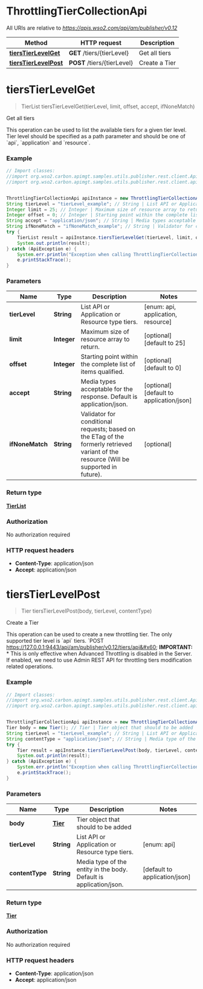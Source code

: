 # ThrottlingTierCollectionApi

All URIs are relative to *https://apis.wso2.com/api/am/publisher/v0.12*

Method | HTTP request | Description
------------- | ------------- | -------------
[**tiersTierLevelGet**](ThrottlingTierCollectionApi.md#tiersTierLevelGet) | **GET** /tiers/{tierLevel} | Get all tiers
[**tiersTierLevelPost**](ThrottlingTierCollectionApi.md#tiersTierLevelPost) | **POST** /tiers/{tierLevel} | Create a Tier


<a name="tiersTierLevelGet"></a>
# **tiersTierLevelGet**
> TierList tiersTierLevelGet(tierLevel, limit, offset, accept, ifNoneMatch)

Get all tiers

This operation can be used to list the available tiers for a given tier level. Tier level should be specified as a path parameter and should be one of &#x60;api&#x60;, &#x60;application&#x60; and &#x60;resource&#x60;. 

### Example
```java
// Import classes:
//import org.wso2.carbon.apimgt.samples.utils.publisher.rest.client.ApiException;
//import org.wso2.carbon.apimgt.samples.utils.publisher.rest.client.api.ThrottlingTierCollectionApi;


ThrottlingTierCollectionApi apiInstance = new ThrottlingTierCollectionApi();
String tierLevel = "tierLevel_example"; // String | List API or Application or Resource type tiers. 
Integer limit = 25; // Integer | Maximum size of resource array to return. 
Integer offset = 0; // Integer | Starting point within the complete list of items qualified. 
String accept = "application/json"; // String | Media types acceptable for the response. Default is application/json. 
String ifNoneMatch = "ifNoneMatch_example"; // String | Validator for conditional requests; based on the ETag of the formerly retrieved variant of the resource (Will be supported in future). 
try {
    TierList result = apiInstance.tiersTierLevelGet(tierLevel, limit, offset, accept, ifNoneMatch);
    System.out.println(result);
} catch (ApiException e) {
    System.err.println("Exception when calling ThrottlingTierCollectionApi#tiersTierLevelGet");
    e.printStackTrace();
}
```

### Parameters

Name | Type | Description  | Notes
------------- | ------------- | ------------- | -------------
 **tierLevel** | **String**| List API or Application or Resource type tiers.  | [enum: api, application, resource]
 **limit** | **Integer**| Maximum size of resource array to return.  | [optional] [default to 25]
 **offset** | **Integer**| Starting point within the complete list of items qualified.  | [optional] [default to 0]
 **accept** | **String**| Media types acceptable for the response. Default is application/json.  | [optional] [default to application/json]
 **ifNoneMatch** | **String**| Validator for conditional requests; based on the ETag of the formerly retrieved variant of the resource (Will be supported in future).  | [optional]

### Return type

[**TierList**](TierList.md)

### Authorization

No authorization required

### HTTP request headers

 - **Content-Type**: application/json
 - **Accept**: application/json

<a name="tiersTierLevelPost"></a>
# **tiersTierLevelPost**
> Tier tiersTierLevelPost(body, tierLevel, contentType)

Create a Tier

This operation can be used to create a new throttling tier. The only supported tier level is &#x60;api&#x60; tiers. &#x60;POST https://127.0.0.1:9443/api/am/publisher/v0.12/tiers/api&#x60;  **IMPORTANT:** * This is only effective when Advanced Throttling is disabled in the Server. If enabled, we need to use Admin REST API for throttling tiers modification related operations. 

### Example
```java
// Import classes:
//import org.wso2.carbon.apimgt.samples.utils.publisher.rest.client.ApiException;
//import org.wso2.carbon.apimgt.samples.utils.publisher.rest.client.api.ThrottlingTierCollectionApi;


ThrottlingTierCollectionApi apiInstance = new ThrottlingTierCollectionApi();
Tier body = new Tier(); // Tier | Tier object that should to be added 
String tierLevel = "tierLevel_example"; // String | List API or Application or Resource type tiers. 
String contentType = "application/json"; // String | Media type of the entity in the body. Default is application/json. 
try {
    Tier result = apiInstance.tiersTierLevelPost(body, tierLevel, contentType);
    System.out.println(result);
} catch (ApiException e) {
    System.err.println("Exception when calling ThrottlingTierCollectionApi#tiersTierLevelPost");
    e.printStackTrace();
}
```

### Parameters

Name | Type | Description  | Notes
------------- | ------------- | ------------- | -------------
 **body** | [**Tier**](Tier.md)| Tier object that should to be added  |
 **tierLevel** | **String**| List API or Application or Resource type tiers.  | [enum: api]
 **contentType** | **String**| Media type of the entity in the body. Default is application/json.  | [default to application/json]

### Return type

[**Tier**](Tier.md)

### Authorization

No authorization required

### HTTP request headers

 - **Content-Type**: application/json
 - **Accept**: application/json


